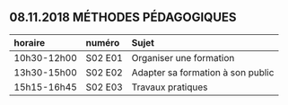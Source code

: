 ## 08.11.2018 MÉTHODES PÉDAGOGIQUES

| horaire | numéro | Sujet |
| :------ | :----- | :---- |
| 10h30-12h00 | S02 E01 | Organiser une formation |
| 13h30-15h00 | S02 E02 | Adapter sa formation à son public |
| 15h15-16h45 | S02 E03 | Travaux pratiques |
